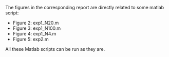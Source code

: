 The figures in the corresponding report are directly related to some matlab script:
 - Figure 2: exp1_N20.m
 - Figure 3: exp1_N100.m
 - Figure 4: exp1_N4.m
 - Figure 5: exp2.m

 All these Matlab scripts can be run as they are.
